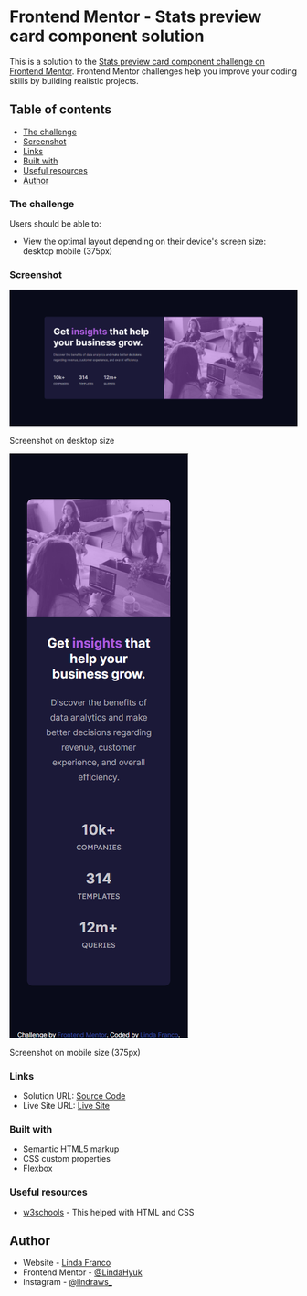 # Frontend Mentor - Stats preview card component solution

This is a solution to the [Stats preview card component challenge on Frontend Mentor](https://www.frontendmentor.io/challenges/stats-preview-card-component-8JqbgoU62). Frontend Mentor challenges help you improve your coding skills by building realistic projects. 

## Table of contents

- [The challenge](#the-challenge)
- [Screenshot](#screenshot)
- [Links](#links)
- [Built with](#built-with)
- [Useful resources](#useful-resources)
- [Author](#author)


### The challenge

Users should be able to:

- View the optimal layout depending on their device's screen size:
    desktop
    mobile (375px)

### Screenshot

![](./my-solution-images/CardMain-desktop.PNG)

Screenshot on desktop size

![](./my-solution-images/CardMain-mobile.png)

Screenshot on mobile size (375px)


### Links

- Solution URL: [Source Code](https://github.com/lindafranco96/FrontendMentor-CardMain)
- Live Site URL: [Live Site](https://card-main-html-css.netlify.app/)


### Built with

- Semantic HTML5 markup
- CSS custom properties
- Flexbox

### Useful resources

- [w3schools](https://www.w3schools.com/) - This helped with HTML and CSS


## Author

- Website - [Linda Franco](https://lindafranco.netlify.app/)
- Frontend Mentor - [@LindaHyuk](https://www.frontendmentor.io/profile/LindaHyuk)
- Instagram - [@lindraws_](https://www.instagram.com/lindraws_)
